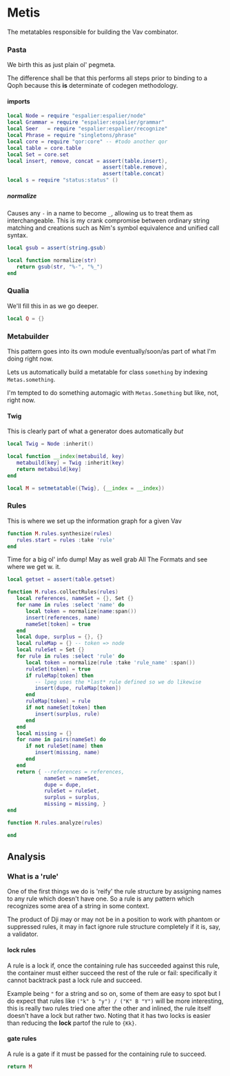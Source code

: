 # Metis

The metatables responsible for building the Vav combinator\.


### Pasta

We birth this as just plain ol' pegmeta\.

The difference shall be that this performs all steps prior to binding to a
Qoph because this **is** determinate of codegen methodology\.


#### imports

```lua
local Node = require "espalier:espalier/node"
local Grammar = require "espalier:espalier/grammar"
local Seer   = require "espalier:espalier/recognize"
local Phrase = require "singletons/phrase"
local core = require "qor:core" -- #todo another qor
local table = core.table
local Set = core.set
local insert, remove, concat = assert(table.insert),
                               assert(table.remove),
                               assert(table.concat)
local s = require "status:status" ()
```

##### normalize

  Causes any `-` in a name to become `_`, allowing us to treat them as
interchangeable\.  This is my crank compromise between ordinary string
matching and creations such as Nim's symbol equivalence and unified call
syntax\.

```lua
local gsub = assert(string.gsub)

local function normalize(str)
   return gsub(str, "%-", "%_")
end
```


### Qualia

We'll fill this in as we go deeper\.

```lua
local Q = {}
```


### Metabuilder

  This pattern goes into its own module eventually/soon/as part of what I'm
doing right now\.

Lets us automatically build a metatable for class `something` by indexing
`Metas.something`\.

I'm tempted to do something automagic with `Metas.Something` but like, not,
right now\.


#### Twig

This is clearly part of what a generator does automatically *but*

```lua
local Twig = Node :inherit()
```


```lua
local function __index(metabuild, key)
   metabuild[key] = Twig :inherit(key)
   return metabuild[key]
end
```

```lua
local M = setmetatable({Twig}, {__index = __index})
```


### Rules

This is where we set up the information graph for a given Vav

```lua
function M.rules.synthesize(rules)
   rules.start = rules :take 'rule'
end
```

Time for a big ol' info dump\!  May as well grab All The Formats and see where
we get w\. it\.

```lua
local getset = assert(table.getset)

function M.rules.collectRules(rules)
   local references, nameSet = {}, Set {}
   for name in rules :select 'name' do
      local token = normalize(name:span())
      insert(references, name)
      nameSet[token] = true
   end
   local dupe, surplus = {}, {}
   local ruleMap = {} -- token => node
   local ruleSet = Set {}
   for rule in rules :select 'rule' do
      local token = normalize(rule :take 'rule_name' :span())
      ruleSet[token] = true
      if ruleMap[token] then
         -- lpeg uses the *last* rule defined so we do likewise
         insert(dupe, ruleMap[token])
      end
      ruleMap[token] = rule
      if not nameSet[token] then
         insert(surplus, rule)
      end
   end
   local missing = {}
   for name in pairs(nameSet) do
      if not ruleSet[name] then
         insert(missing, name)
      end
   end
   return { --references = references,
            nameSet = nameSet,
            dupe = dupe,
            ruleSet = ruleSet,
            surplus = surplus,
            missing = missing, }
end
```

```lua
function M.rules.analyze(rules)

end
```


## Analysis


### What is a 'rule'

One of the first things we do is 'reify' the rule structure by assigning
names to any rule which doesn't have one\.  So a rule is any pattern which
recognizes some area of a string in some context\.

The product of Dji may or may not be in a position to work with phantom or
suppressed rules, it may in fact ignore rule structure completely if it is,
say, a validator\.


#### lock rules

A rule is a lock if, once the containing rule has succeeded against this rule,
the container must either succeed the rest of the rule or fail: specifically
it cannot backtrack past a lock rule and succeed\.

Example being `"` for a string and so on, some of them are easy to spot but I
do expect that rules like `("k" b "y") / ("K" B "Y")` will be more
interesting, this is really two rules tried one after the other and inlined,
the rule itself doesn't have a lock but rather two\.  Noting that it has two
locks is easier than reducing the **lock** partof the rule to `{Kk}`\.


#### gate rules

A rule is a gate if it must be passed for the containing rule to succeed\.


```lua
return M
```
